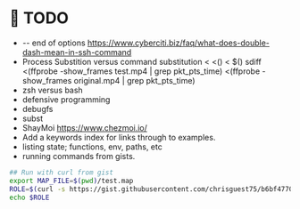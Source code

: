 # 📝 TODO

* -- end of options https://www.cyberciti.biz/faq/what-does-double-dash-mean-in-ssh-command 
* Process Substition versus command substitution < <() < $()
sdiff <(ffprobe -show_frames test.mp4  | grep pkt_pts_time) <(ffprobe -show_frames original.mp4 | grep pkt_pts_time)
* zsh versus bash
* defensive programming
* debugfs
* subst
* ShayMoi https://www.chezmoi.io/
* Add a keywords index for links through to examples.  
* listing state; functions, env, paths, etc  
* running commands from gists. 

```sh
## Run with curl from gist
export MAP_FILE=$(pwd)/test.map
ROLE=$(curl -s https://gist.githubusercontent.com/chrisguest75/b6bf4770237e1307b3fef4ffa3d4a187/raw/0f05f1ae43ce0102fe9394b6dead9d502876be0d/get_mapped_value.sh | bash -s account1)
echo $ROLE
```
